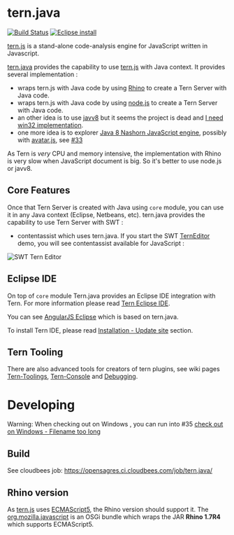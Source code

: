 tern.java
=========

[![Build Status](https://secure.travis-ci.org/angelozerr/tern.java.png)](http://travis-ci.org/angelozerr/tern.java)
[![Eclipse install](https://marketplace.eclipse.org/sites/all/modules/custom/marketplace/images/installbutton.png)](http://marketplace.eclipse.org/marketplace-client-intro?mpc_install=1784264)

[tern.js](https://github.com/marijnh/tern) is a stand-alone code-analysis engine for JavaScript written in Javascript.

[tern.java](https://github.com/angelozerr/tern.java) provides the capability to use 
[tern.js](https://github.com/marijnh/tern) with Java context. It provides several implementation : 

 * wraps tern.js with Java code by using [Rhino](https://developer.mozilla.org/en-US/docs/Rhino) to create a Tern Server with Java code. 
 * wraps tern.js with Java code by using [node.js](http://nodejs.org/) to create a Tern Server with Java code. 
 * an other idea is to use [javv8](https://code.google.com/p/jav8/) but it seems the project is dead and [I need win32 implementation](https://code.google.com/p/jav8/issues/detail?id=26).
 * one more idea is to explorer [Java 8 Nashorn JavaScript engine](https://blogs.oracle.com/nashorn/), possibly with [avatar.js](https://avatar-js.java.net/), see [#33](https://github.com/angelozerr/tern.java/issues/33)
 
As  Tern is *very* CPU and memory intensive, the implementation with Rhino is very slow when JavaScript document is big. So it's better to use
node.js or javv8.

## Core Features

Once that Tern Server is created with Java using `core` module, 
you can use it in any Java context (Eclipse, Netbeans, etc). 
tern.java provides the capability to use Tern Server with SWT : 

 * contentassist which uses tern.java. If you start the SWT [TernEditor](https://github.com/angelozerr/tern.java/blob/master/tern.eclipse.swt.samples/src/tern/eclipse/swt/samples/rhino/RhinoTernEditor.java) demo, 
you will see contentassist available for JavaScript : 

![SWT Tern Editor](https://github.com/angelozerr/tern.java/wiki/images/SWTTernEditor.png)

## Eclipse IDE

On top of `core` module
Tern.java provides an Eclipse IDE integration with Tern. For more information please read [Tern Eclipse IDE](https://github.com/angelozerr/tern.java/wiki/Tern-Eclipse-IDE).

You can see [AngularJS Eclipse](https://github.com/angelozerr/angularjs-eclipse) which is based on tern.java.


To install Tern IDE, please read [Installation - Update site](https://github.com/angelozerr/tern.java/wiki/Installation-Update-Site) section.

## Tern Tooling

There are also advanced tools for creators of tern plugins,
see wiki pages [Tern-Toolings](https://github.com/angelozerr/tern.java/wiki/Tern-Toolings),
[Tern-Console](https://github.com/angelozerr/tern.java/wiki/Tern-Console) and 
[Debugging](https://github.com/angelozerr/tern.java/wiki/Debugging-tern.js-with-Nodeclipse).

# Developing

Warning: When checking out on Windows , you can run into #35 [check out on Windows - Filename too long](https://github.com/angelozerr/tern.java/issues/35)

## Build

See cloudbees job: https://opensagres.ci.cloudbees.com/job/tern.java/

## Rhino version

As [tern.js](https://github.com/marijnh/tern) uses [ECMAScript5](http://fr.wikipedia.org/wiki/ECMAScript), the Rhino version should support it. The [org.mozilla.javascript](https://github.com/angelozerr/tern.java/tree/master/org.mozilla.javascript) is an OSGi bundle which wraps the JAR
**Rhino 1.7R4** which supports ECMAScript5.
